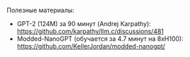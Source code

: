 Полезные материалы:

* GPT-2 (124M) за 90 минут (Andrej Karpathy): https://github.com/karpathy/llm.c/discussions/481
* Modded-NanoGPT (обучается за 4.7 минут на 8xH100): https://github.com/KellerJordan/modded-nanogpt/